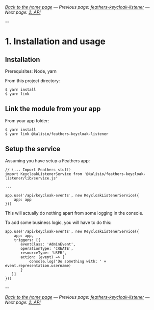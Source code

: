 _[Back to the home page](../README.md)
— Previous page: [feathers-keycloak-listener](../README.md)
— Next page: [2. API](./API.md)_


--

# 1. Installation and usage







## Installation

Prerequisites: Node, yarn

From this project directory:

````
$ yarn install
$ yarn link
````

## Link the module from your app


From your app folder:

````
$ yarn install
$ yarn link @kalisio/feathers-keycloak-listener
````


## Setup the service

Assuming you have setup a Feathers app:

````
// (... Import Feathers stuff)
import KeycloakListenerService from '@kalisio/feathers-keycloak-listener/lib/service.js'

...

app.use('/api/keycloak-events', new KeycloakListenerService({
	app: app
}))
````

This will actually do nothing apart from some
logging in the console.

To add some business logic, you will have to do this:

````
app.use('/api/keycloak-events', new KeycloakListenerService({
	app: app,
	triggers: [{
       eventClass: 'AdminEvent',
       operationType: 'CREATE',
       resourceType: 'USER',
       action: (event) => {
           console.log('Do something with: ' + event.representation.username)
       }
   }]
}))
````



--

_[Back to the home page](../README.md)
— Previous page: [feathers-keycloak-listener](../README.md)
— Next page: [2. API](./API.md)_
